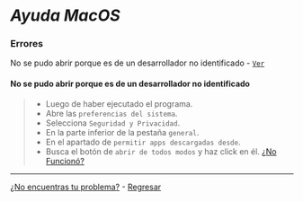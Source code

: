 # _Ayuda MacOS_
### Errores

No se pudo abrir porque es de un desarrollador no identificado - [`Ver`](no-se-pudo-abrir-poque-es-de-un-desarrollador-no-identificado)

#### **No se pudo abrir porque es de un desarrollador no identificado** 

>+ Luego de haber ejecutado el programa.
>+ Abre las `preferencias del sistema`.
>+ Selecciona `Seguridad y Privacidad`.
>+ En la parte inferior de la pestaña `general`.
>+ En el apartado de `permitir apps descargadas desde`.
>+ Busca el botón de `abrir de todos modos` y haz click en él.
> [¿No Funcionó?](https://github.com/shernandezz/zoom-links#mi-problema-no-fue-resuelto-por-la-ayuda)


***
[¿No encuentras tu problema?](https://github.com/shernandezz/zoom-links#mi-problema-no-está-listado) - [Regresar](https://github.com/shernandezz/zoom-links#ayuda)